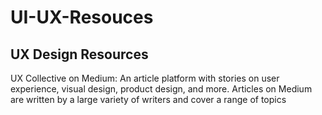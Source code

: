 # UI-UX-Resouces
## UX Design Resources
UX Collective on Medium: An article platform with stories on user experience, visual design, product design, and more. Articles on Medium are written by a large variety of writers and cover a range of topics
